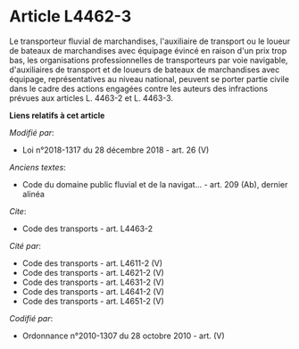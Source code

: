 # Article L4462-3

Le transporteur fluvial de marchandises, l'auxiliaire de transport ou le loueur de bateaux de marchandises avec équipage
évincé en raison d'un prix trop bas, les organisations professionnelles de transporteurs par voie navigable, d'auxiliaires de
transport et de loueurs de bateaux de marchandises avec équipage, représentatives au niveau national, peuvent se porter
partie civile dans le cadre des actions engagées contre les auteurs des infractions prévues aux articles L. 4463-2 et L.
4463-3.

**Liens relatifs à cet article**

_Modifié par_:

  - Loi n°2018-1317 du 28 décembre 2018 - art. 26 (V)

_Anciens textes_:

  - Code du domaine public fluvial et de la navigat... - art. 209 (Ab), dernier alinéa

_Cite_:

  - Code des transports - art. L4463-2

_Cité par_:

  - Code des transports - art. L4611-2 (V)
  - Code des transports - art. L4621-2 (V)
  - Code des transports - art. L4631-2 (V)
  - Code des transports - art. L4641-2 (V)
  - Code des transports - art. L4651-2 (V)

_Codifié par_:

  - Ordonnance n°2010-1307 du 28 octobre 2010 - art. (V)
